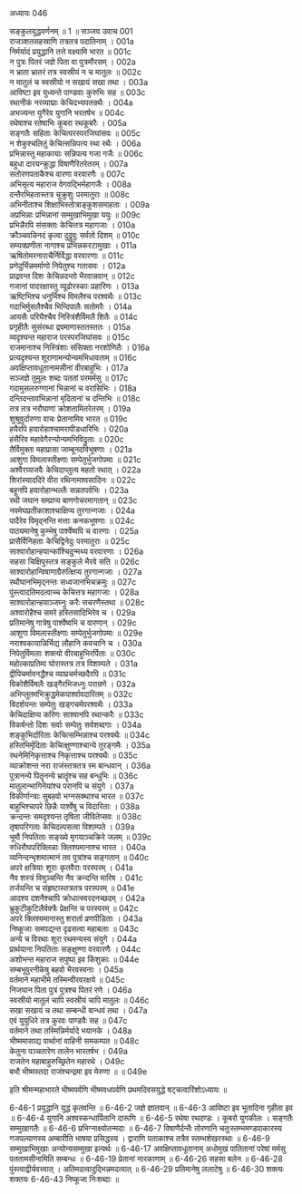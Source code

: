 अध्यायः 046

सङ्कुलयुद्धवर्णनम् ॥ 1 ॥
सञ्जय उवाच 	001  
राजञ्शतसहस्राणि तत्रतत्र पदातिनाम् ।	001a  
निर्मर्यादं प्रयुद्धानि तत्ते वक्ष्यामि भारत ॥	001c  
न पुत्रः पितरं जज्ञे पिता वा पुत्रमौरसम् ।	002a  
न भ्राता भ्रातरं तत्र स्वस्रीयं न च मातुलः ॥	002c  
न मातुलं च स्वस्रीयो न सखायं सखा तथा ।	003a  
आविष्टा इव युध्यन्ते पाण्डवाः कुरुभिः सह ॥	003c  
रथानीकं नरव्याघ्राः केचिदभ्यपतन्रथैः ।	004a  
अभज्यन्त युगैरेव युगानि भरतर्षभ ॥	004c  
रथेषाश्च रतेषाभिः कूबरा रथकूबरैः ।	005a  
सङ्गतैः सहिताः केचित्परस्परजिघांसवः ॥	005c  
न शेकुश्चलितुं केचित्सन्निपत्य रथा रथैः ।	006a  
प्रभिन्नास्तु महाकायाः सन्निपत्य गजा गजैः ॥	006c  
बहुधा दारयन्क्रुद्धा विषाणैरितरेतरम् ।	007a  
सतोरणपताकैश्च वारणा वरवारणैः ॥	007c  
अभिसृत्य महाराज वेगवद्भिर्महागजैः ।	008a  
दन्तैरभिहतास्तत्र चुक्रुशुः परमातुराः ॥	008c  
अभिनीताश्च शिक्षाभिस्तोत्राङ्कुशसमाहताः ।	009a  
अप्रभिन्नाः प्रभिन्नानां सम्मुखाभिमुखा ययुः ॥	009c  
प्रभिन्नैरपि संसक्ताः केचित्तत्र महागजाः ।	010a  
क्रौञ्चवन्निनदं कृत्वा दुद्रुवुः सर्वतो दिशम् ॥	010c  
सम्यक्प्रणीता नागाश्च प्रभिन्नकरटामुखाः ।	011a  
ऋषितोमरनाराचैर्निर्विद्धा वरवारणाः ॥	011c  
प्रणेदुर्भिन्नमर्माणो निपेतुश्च गतासवः ।	012a  
प्राद्रवन्त दिशः केचिन्नदन्तो भैरवान्रवान् ॥	012c  
गजानां पादरक्षास्तु व्यूढोरस्काः प्रहारिणः ।	013a  
ऋष्टिभिश्च धनुर्भिश्च विमलैश्च परश्वथैः ॥	013c  
गदाभिर्मुसलैश्चैव भिन्दिपालैः सतोमरैः ।	014a  
आयसैः परिघैश्चैव निस्त्रिंशैर्विमलै शितैः ॥	014c  
प्रगृहीतैः सुसंरब्धा द्रवमाणास्ततस्ततः ।	015a  
व्यदृश्यन्त महाराज परस्परजिघांसवः ॥	015c  
राजमानाश्च निस्त्रिंशाः संसिक्ता नरशोणितैः ।	016a  
प्रत्यदृश्यन्त शूराणामन्योन्यमभिधावताम् ॥	016c  
अवक्षिप्तावधूतानामसीनां वीरबाहुभिः ।	017a  
सञ्जज्ञे तुमुलः शब्दः पततां परमर्मसु ॥	017c  
गदामुसलरुग्णानां भिन्नानां च वरासिभिः ।	018a  
दन्तिदन्तावभिन्नानां मृदितानां च दन्तिभिः ॥	018c  
तत्र तत्र नरौघाणां क्रोशतामितरेतरम् ।	019a  
शुश्रुवुर्दारुणा वाचः प्रेतानामिव भारत ॥	019c  
हयैरपि हयारोहाश्चामरापीडधारिभिः ।	020a  
हंसैरिव महावेगैरन्योन्यमभिविद्रुताः ॥	020c  
तैर्विमुक्ता महाप्रासा जाम्बूनदविभूषणाः ।	021a  
आशुगा विमलास्तीक्ष्णाः सम्पेतुर्भुजगोपमाः ॥	021c  
अश्वैरग्र्यजवैः केचिदाप्लुत्य महतो रथात् ।	022a  
शिरांस्याददिरे वीरा रथिनामश्वसादिनः ॥	022c  
बहूनपि हयारोहान्भल्लैः सन्नतपर्वभिः ।	023a  
रथी जघान सम्प्राप्य बाणगोचरमागतान् ॥	023c  
नवमेघप्रतीकाशाश्चाक्षिप्य तुरगान्गजाः ।	024a  
पादैरेव विमृद्नन्ति मत्ताः कनकभूषणाः ॥	024c  
पाठ्यमानेषु कुम्भेषु पार्श्वेष्वपि च वारणाः ।	025a  
प्रासैर्विनिहताः केचिद्विनेदुः परमातुराः ॥	025c  
साश्वारोहान्हयान्कांश्चिदुन्मथ्य वरवारणाः ।	026a  
सहसा चिक्षिपुस्तत्र सङ्कुले भैरवे सति ॥	026c  
साश्वारोहान्विषाणाग्रैरुत्क्षिप्य तुरगान्गजाः ।	027a  
रथौघानभिमृद्नन्तः सध्वजानभिचक्रमुः ॥	027c  
पुंस्त्वादतिमदत्वाच्च केचित्तत्र महागजाः ।	028a  
साश्वारोहान्हयाञ्जघ्नुः करैः सचरणैस्तथा ॥	028c  
अश्वारोहैश्च समरे हस्तिसादिभिरेव च ।	029a  
प्रतिमानेषु गात्रेषु पार्श्वेष्वभि च वारणान् ।	029c  
आशुगा विमलास्तीक्ष्णाः सम्पेतुर्भुजगोपमाः ॥	029e  
नराश्वकायान्निर्भिद्य लौहानि कवचानि च ।	030a  
निपेतुर्विमलाः शक्त्यो वीरबाहुभिरर्पिताः ॥	030c  
महोल्काप्रतिमा घोरास्तत्र तत्र विशाम्पते ।	031a  
द्वीपिचर्मावनद्धैश्च व्याघ्रचर्मच्छदैरपि ॥	031c  
विकोशैर्विमलैः खड्गैरभिजध्नुः परान्रणे ।	032a  
अभिप्लुतमभिक्रुद्धमेकपार्श्वावदारितम् ॥	032c  
विदर्शयन्तः सम्पेतुः खड्गचर्मपरश्वथैः ।	033a  
केचिदाक्षिप्य करिणः साश्वानपि रथान्करैः ॥	033c  
विकर्षन्तो दिशः सर्वाः सम्पेतुः सर्वशब्दगाः ।	034a  
शङ्कुभिर्दारिताः केचित्सम्भिन्नाश्च परश्वथैः ॥	034c  
हस्तिभिर्मृदिताः केचित्क्षुण्णाश्चान्ये तुरङ्गमैः ।	035a  
रथनेमिनिकृत्ताश्च निकृत्ताश्च परश्वथैः ॥	035c  
व्याक्रोशन्त नरा राजंस्तत्रतत्र स्म बान्धवान् ।	036a  
पुत्रानन्ये पितॄनन्ये भ्रातॄंश्च सह बन्धुभिः ॥	036c  
मातुलान्भागिनेयांश्च परानपि च संयुगे ।	037a  
विकीर्णान्त्राः सुबहवो भग्नसक्थाश्च भारत ॥	037c  
बाहुभिश्चापरे छिन्नैः पार्श्वेषु च विदारिताः ।	038a  
क्रन्दन्तः समदृश्यन्त तृषिता जीवितेप्सवः ॥	038c  
तृषापरिगताः केचिदल्पसत्वा विशाम्पते ।	039a  
भूमौ निपतिताः सङ्ख्ये मृगयाञ्चक्रिरे जलम् ॥	039c  
रुधिरौघपरिक्लिन्नाः क्लिश्यमानाश्च भारत ।	040a  
व्यनिन्दन्भृशमात्मानं तव पुत्रांश्च सङ्गतान् ॥	040c  
अपरे क्षत्रियाः शूराः कृतवैराः परस्परम् ।	041a  
नैव शस्त्रं विमुञ्चन्ति नैव क्रन्दन्ति मारिष ।	041c  
तर्जयन्ति च संहृष्टास्तत्रतत्र परस्परम् ॥	041e  
आदश्य दशनैश्चापि क्रोधात्स्वरदनच्छदम् ।	042a  
भ्रुकुटीकुटिलैर्वक्त्रैः प्रेक्षन्ति च परस्परम् ॥	042c  
अपरे क्लिश्यमानास्तु शरार्ता व्रणपीडिताः ।	043a  
निष्कूजाः समपद्यन्त दृढसत्वा महाबलाः ॥	043c  
अन्ये च विरथाः शूरा रथमन्यस्य संयुगे ।	044a  
प्रार्थयाना निपतिताः सङ्क्षुण्णा वरवारणैः ।	044c  
अशोभन्त महाराज सपुष्पा इव किंशुकाः ॥	044e  
सम्बभूवुरनीकेषु बहवो भैरवस्वनाः ।	045a  
वर्तमाने महाभीमे तस्मिन्वीरवरक्षये ॥	045c  
निजघान पिता पुत्रं पुत्रश्च पितरं रणे ।	046a  
स्वस्रीयो मातुलं चापि स्वस्रीयं चापि मातुलः ॥	046c  
सखा सखायं च तथा सम्बन्धी बान्धवं तथा ।	047a  
एवं युयुधिरे तत्र कुरवः पाण्डवैः सह ॥	047c  
वर्तमाने तथा तस्मिन्निर्मर्यादे भयानके ।	048a  
भीष्ममासाद्य पार्थानां वाहिनी समकम्पत ॥	048c  
केतुना पञ्चतारेण तालेन भारतर्षभ ।	049a  
राजतेन महाबाहुरुच्छ्रितेन महारथे ।	049c  
बभौ भीष्मस्तदा राजंश्चन्द्रमा इव मेरुणा ॥ ॥	049e  

इति श्रीमन्महाभारते भीष्मपर्वणि भीष्मवधपर्वणि प्रथमदिवसयुद्धे षट्चत्वारिंशोऽध्यायः ॥

6-46-1 प्रयुद्धानि युद्धं कृतवन्ति ॥ 6-46-2 जज्ञे ज्ञातवान् ॥ 6-46-3 आविष्टा इव भूतादिना गृहीता इव ॥ 6-46-4 युगानि अश्वस्कन्धार्पितानि दारूणि ॥ 6-46-5 रथेषा रथदण्डः । कूबरो युगकीलः । सङ्गतैः सम्मुखागतैः ॥ 6-46-6 प्रभिग्नाक्ष्योतन्मदाः ॥ 6-46-7 विषाणैर्दन्तैः तोरणानि चतुःस्तम्भमण्डपाकारस्य गजपल्याणस्य अम्बारीति भाषया प्रसिद्धस्य । द्वाराणि पताकाश्च तत्रैव स्तम्भशेखरस्थाः ॥ 6-46-9 सम्मुखाभिमुखाः अन्योन्यसम्मुखा इत्यर्थः ॥ 6-46-17 अवक्षिप्तावधूतानाम् अधोमुखं पातितानां परेषां मर्मसु पततामसीनामिति सम्बन्धः ॥ 6-46-19 प्रेतानां नारकाणाम् ॥ 6-46-26 सहसा बलेन ॥ 6-46-28 पुंस्त्वाद्वीर्यवत्त्वात् । अतिमदत्वादुद्भिन्नमदत्वात् ॥ 6-46-29 प्रतिमानेषु ललाटेषु ॥ 6-46-30 शक्त्यः शक्तयः 6-46-43 निष्कूजा निःशब्दाः ॥
